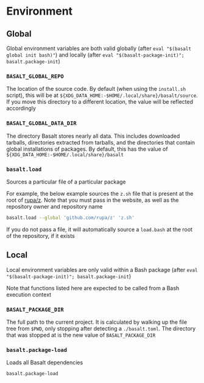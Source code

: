 # Environment

## Global

Global environment variables are both valid globally (after `eval "$(basalt global init bash)"`) and locally (after `eval "$(basalt-package-init)"; basalt.package-init`)

### `BASALT_GLOBAL_REPO`

The location of the source code. By default (when using the `install.sh` script), this will be at `${XDG_DATA_HOME:-$HOME/.local/share}/basalt/source`. If you move this directory to a different location, the value will be reflected accordingly

### `BASALT_GLOBAL_DATA_DIR`

The directory Basalt stores nearly all data. This includes downloaded tarballs, directories extracted from tarballs, and the directories that contain global installations of packages. By default, this has the value of `${XDG_DATA_HOME:-$HOME/.local/share}/basalt`

### `basalt.load`

Sources a particular file of a particular package

For example, the below example sources the `z.sh` file that is present at the root of [rupa/z](https://github.com/rupa/z). Note that you must pass in the website, as well as the repository owner and repository name

```sh
basalt.load --global 'github.com/rupa/z' 'z.sh'
```

If you do not pass a file, it will automatically source a `load.bash` at the root of the repository, if it exists

## Local

Local environment variables are only valid within a Bash package (after `eval "$(basalt-package-init)"; basalt.package-init`)

Note that functions listed here are expected to be called from a Bash execution context

### `BASALT_PACKAGE_DIR`

The full path to the current project. It is calculated by walking up the file tree from `$PWD`, only stopping after detecting a `./basalt.toml`. The directory that was stopped at is the new value of `BASALT_PACKAGE_DIR`

### `basalt.package-load`

Loads all Basalt dependencies

```sh
basalt.package-load
```
